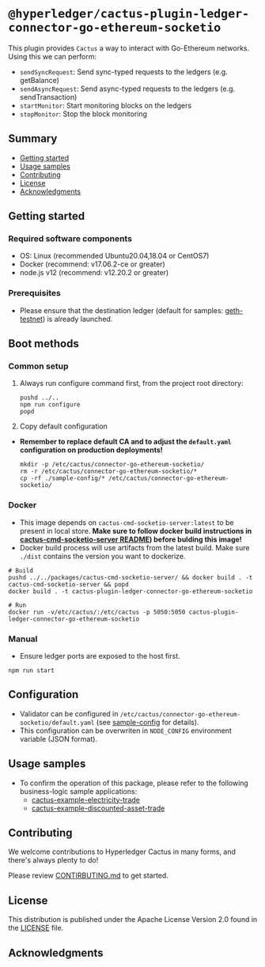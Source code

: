 <!--
 Copyright 2021 Hyperledger Cactus Contributors
 SPDX-License-Identifier: Apache-2.0

 README.md
-->
# `@hyperledger/cactus-plugin-ledger-connector-go-ethereum-socketio`

This plugin provides `Cactus` a way to interact with Go-Ethereum networks. Using this we can perform:
- `sendSyncRequest`: Send sync-typed requests to the ledgers (e.g. getBalance)
- `sendAsyncRequest`: Send async-typed requests to the ledgers (e.g. sendTransaction)
- `startMonitor`: Start monitoring blocks on the ledgers
- `stopMonitor`: Stop the block monitoring

## Summary
- [Getting started](#getting-started)
- [Usage samples](#usage-samples)
- [Contributing](#contributing)
- [License](#license)
- [Acknowledgments](#acknowledgments)

## Getting started

### Required software components
- OS: Linux (recommended Ubuntu20.04,18.04 or CentOS7)
- Docker (recommend: v17.06.2-ce or greater)
- node.js v12 (recommend: v12.20.2 or greater)

### Prerequisites
- Please ensure that the destination ledger (default for samples: [geth-testnet](../../tools/docker/geth-testnet)) is already launched.

## Boot methods

### Common setup
1. Always run configure command first, from the project root directory:
    ```
    pushd ../..
    npm run configure
    popd
    ```

1. Copy default configuration
- **Remember to replace default CA and to adjust the `default.yaml` configuration on production deployments!**
    ```
    mkdir -p /etc/cactus/connector-go-ethereum-socketio/
    rm -r /etc/cactus/connector-go-ethereum-socketio/*
    cp -rf ./sample-config/* /etc/cactus/connector-go-ethereum-socketio/
    ```

### Docker
- This image depends on `cactus-cmd-socketio-server:latest` to be present in local store. **Make sure to follow docker build instructions in [cactus-cmd-socketio-server README](../../packages/cactus-cmd-socketio-server/README.md)) before bulding this image!**
- Docker build process will use artifacts from the latest build. Make sure `./dist` contains the version you want to dockerize.

```
# Build
pushd ../../packages/cactus-cmd-socketio-server/ && docker build . -t cactus-cmd-socketio-server && popd
docker build . -t cactus-plugin-ledger-connector-go-ethereum-socketio

# Run
docker run -v/etc/cactus/:/etc/cactus -p 5050:5050 cactus-plugin-ledger-connector-go-ethereum-socketio
```

### Manual
- Ensure ledger ports are exposed to the host first.

```
npm run start
```

## Configuration
- Validator can be configured in `/etc/cactus/connector-go-ethereum-socketio/default.yaml` (see [sample-config](./sample-config/default.yaml) for details).
- This configuration can be overwriten in `NODE_CONFIG` environment variable (JSON format).

## Usage samples
- To confirm the operation of this package, please refer to the following business-logic sample applications:
    - [cactus-example-electricity-trade](../../examples/cactus-example-electricity-trade)
    - [cactus-example-discounted-asset-trade](../../examples/cactus-example-discounted-asset-trade)

## Contributing

We welcome contributions to Hyperledger Cactus in many forms, and there's always plenty to do!

Please review [CONTIRBUTING.md](../../CONTRIBUTING.md) to get started.

## License

This distribution is published under the Apache License Version 2.0 found in the [LICENSE](../../LICENSE) file.

## Acknowledgments
